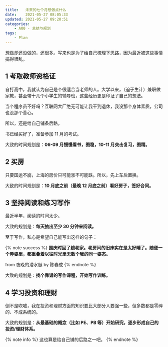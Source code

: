 ```yaml
---
title:   未来的七个月想做点什么
date:    2021-05-27 08:05:33
updated: 2021-05-27 09:20:51
categories:
    - A00 - 总结与规划
tags:
    - Plan
---
```


想做却还没做的，还很多。写来也是为了给自己梳理下思路，因为最近被这些事情搞得很乱。

<!-- more -->

## 1 考取教师资格证

自打高中，我就认为自己是个很适合当老师的人。大学以来，（迫于生计）兼职做家教，甚至带十几个小学生的辅导班，这些经历更是印证了自己的想法。

当个程序员不好吗？互联网大厂绝无可能让我干到退休，我没那个身体素质，公司也没那个善心。

所以，还是给自己铺条后路。

书已经买好了，准备参加 11 月的考试。

大致的时间规划是：**06-09 月慢慢看书，图稳，10-11 月突击复习，图精。**

## 2 买房

只要国运不崩，上海的房价只可能涨不可能跌。所以，先上车后置换。

大致的时间规划是：**10 月底之前（最晚 12 月底之前）看好房子，签好合同。**

## 3 坚持阅读和练习写作

最近半年，阅读的时间太少。

大致的规划是：**每天抽出至少 30 分钟来阅读。**

至于写作，私心是希望自己能写出这样的句子：

{% note success %}
**国庆时回了趟老家。老房间的旧床实在是太好睡了。随便一个睡姿里，都重叠着以往时光里无数个我的同一姿态。**

from 夜晚的潜水艇 by 陈春成
{% endnote %}

大致的规划是：**找个靠谱的写作课程，开始写作训练。**

## 4 学习投资和理财

倒不是吹嘘，我在投资和理财方面的知识要比大部分人要强一些，但多数都是零碎的、不成系统的。

大致的规划是：**从最基础的概念（比如 PE、PB 等）开始研究，逐步形成自己的投资/理财体系。**

{% note info %}
这也算是给自己铺的后路之一吧。
{% endnote %}
